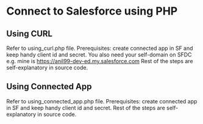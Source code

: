 # Connect to Salesforce using PHP

## Using CURL
Refer to using_curl.php file.
Prerequisites: create connected app in SF and keep handy client id and secret. You also need your self-domain on SFDC e.g. mine is https://anil99-dev-ed.my.salesforce.com
Rest of the steps are self-explanatory in source code.

## Using Connected App
Refer to using_connected_app.php file.
Prerequisites: create connected app in SF and keep handy client id and secret. Rest of the steps are self-explanatory in source code. 